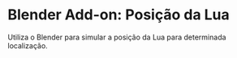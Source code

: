 # Blender Add-on: Posição da Lua
Utiliza o Blender para simular a posição da Lua para determinada localização.
